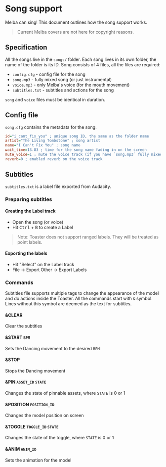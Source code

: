 # Song support

Melba can sing! This document outlines how the song support works.

> Current Melba covers are not here for copyright reasons.

## Specification

All the songs live in the `songs/` folder.
Each song lives in its own folder, the name of the folder is its ID. Song consists of 4 files, all the files are required:

- `config.cfg` - config file for the song
- `song.mp3` - fully mixed song (or just instrumental)
- `voice.mp3` - only Melba's voice (for the mouth movement)
- `subtitles.txt` - subtitles and actions for the song

`song` and `voice` files must be identical in duration.

## Config file

`song.cfg` contains the metadata for the song.

```ini
id="i_cant_fix_you" ; unique song ID, the same as the folder name
artist="The Living Tombstone" ; song artist
name="I Can't Fix You" ; song name
wait_time=13.83 ; time for the song name fading in on the screen
mute_voice=1 ; mute the voice track (if you have `song.mp3` fully mixed)
reverb=0 ; enabled reverb on the voice track
```

## Subtitles

`subtitles.txt` is a label file exported from Audacity.

### Preparing subtitles

#### Creating the Label track

- Open the song (or voice)
- Hit <kbd>Ctrl</kbd> + <kbd>B</kbd> to create a Label

> Note: Toaster does not support ranged labels. They will be treated as point labels.

#### Exporting the labels

- Hit "Select" on the Label track
- File -> Export Other -> Export Labels

### Commands

Subtitles file supports multiple tags to change the appearance of the model and do actions inside the Toaster. All the commands start with `&` symbol. Lines without this symbol are deemed as the text for subtitles.

#### &CLEAR

Clear the subtitles

#### &START `BPM`

Sets the Dancing movement to the desired `BPM`

#### &STOP

Stops the Dancing movement

#### &PIN `ASSET_ID` `STATE`

Changes the state of pinnable assets, where `STATE` is 0 or 1

#### &POSITION `POSITION_ID`

Changes the model position on screen

#### &TOGGLE `TOGGLE_ID` `STATE`

Changes the state of the toggle, where `STATE` is 0 or 1

#### &ANIM `ANIM_ID`

Sets the animation for the model
